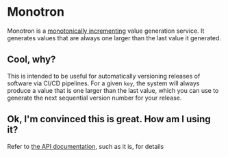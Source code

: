 # Monotron
Monotron is a [monotonically incrementing](https://en.wikipedia.org/wiki/Monotonic_function) value generation service. It generates values that are always one larger than the last value it generated.

## Cool, why?
This is intended to be useful for automatically versioning releases of software via CI/CD pipelines. For a given `key`, the system will always produce a value that is one larger than the last value, which you can use to generate the next sequential version number for your release.

## Ok, I'm convinced this is great. How am I using it?
Refer to [the API documentation](https://github.com/bww/monotron/blob/master/docs/README.md), such as it is, for details
